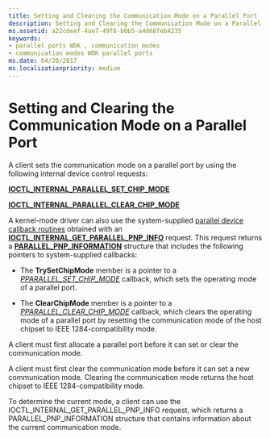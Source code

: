 ```yaml
---
title: Setting and Clearing the Communication Mode on a Parallel Port
description: Setting and Clearing the Communication Mode on a Parallel Port
ms.assetid: a22cdeef-4ae7-49f8-b0b5-a4d68feb4235
keywords:
- parallel ports WDK , communication modes
- communication modes WDK parallel ports
ms.date: 04/20/2017
ms.localizationpriority: medium
---
```


# Setting and Clearing the Communication Mode on a Parallel Port





A client sets the communication mode on a parallel port by using the following internal device control requests:

[**IOCTL\_INTERNAL\_PARALLEL\_SET\_CHIP\_MODE**](https://docs.microsoft.com/windows-hardware/drivers/ddi/content/parallel/ni-parallel-ioctl_internal_parallel_set_chip_mode)

[**IOCTL\_INTERNAL\_PARALLEL\_CLEAR\_CHIP\_MODE**](https://docs.microsoft.com/windows-hardware/drivers/ddi/content/parallel/ni-parallel-ioctl_internal_parallel_clear_chip_mode)

A kernel-mode driver can also use the system-supplied [parallel device callback routines](https://docs.microsoft.com/windows-hardware/drivers/ddi/content/index) obtained with an [**IOCTL\_INTERNAL\_GET\_PARALLEL\_PNP\_INFO**](https://docs.microsoft.com/windows-hardware/drivers/ddi/content/parallel/ni-parallel-ioctl_internal_get_parallel_pnp_info) request. This request returns a [**PARALLEL\_PNP\_INFORMATION**](https://docs.microsoft.com/windows-hardware/drivers/ddi/content/parallel/ns-parallel-_parallel_pnp_information) structure that includes the following pointers to system-supplied callbacks:

-   The **TrySetChipMode** member is a pointer to a [*PPARALLEL\_SET\_CHIP\_MODE*](https://docs.microsoft.com/windows-hardware/drivers/ddi/content/parallel/nc-parallel-pparallel_set_chip_mode) callback, which sets the operating mode of a parallel port.

-   The **ClearChipMode** member is a pointer to a [*PPARALLEL\_CLEAR\_CHIP\_MODE*](https://docs.microsoft.com/windows-hardware/drivers/ddi/content/parallel/nc-parallel-pparallel_clear_chip_mode) callback, which clears the operating mode of a parallel port by resetting the communication mode of the host chipset to IEEE 1284-compatibility mode.

A client must first allocate a parallel port before it can set or clear the communication mode.

A client must first clear the communication mode before it can set a new communication mode. Clearing the communication mode returns the host chipset to IEEE 1284-compatibility mode.

To determine the current mode, a client can use the IOCTL\_INTERNAL\_GET\_PARALLEL\_PNP\_INFO request, which returns a PARALLEL\_PNP\_INFORMATION structure that contains information about the current communication mode.

 

 




